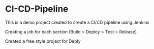 # CI-CD-Pipeline
This is a demo project created to create a CI/CD pipeline using Jenkins


Creating a job for each section (Build > Deploy > Test > Release)

Created a free style project for Deply 
